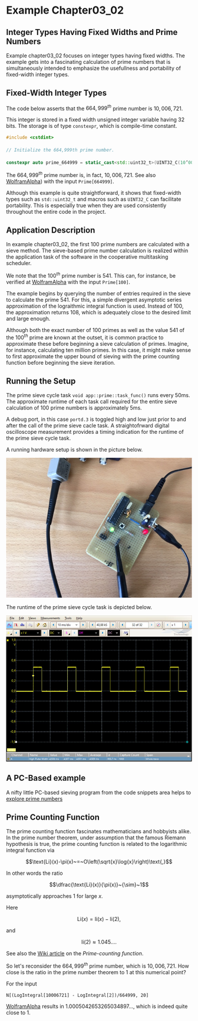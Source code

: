 # Example Chapter03_02
## Integer Types Having Fixed Widths and Prime Numbers

Example chapter03_02 focuses on integer types having fixed widths.
The example gets into a fascinating calculation of prime numbers
that is simultaneously intended to emphasize the usefullness
and portability of fixed-width integer types.

## Fixed-Width Integer Types

The code below asserts that
the $664,999^{th}$ prime number is $10,006,721$.

This integer is stored in a fixed width
unsigned integer variable having 32 bits. The storage
is of type `constexpr`, which is compile-time constant.

```cpp
#include <cstdint>

// Initialize the 664,999th prime number.

constexpr auto prime_664999 = static_cast<std::uint32_t>(UINT32_C(10’006’721));
```

The $664,999^{th}$ prime number is, in fact, $10,006,721$.
See also [WolframAlpha](https://www.wolframalpha.com/input?i=Prime%5B664999%5D))
with the input `Prime[664999]`.

Although this example is quite straightforward, it shows that fixed-width
types such as `std::uint32_t` and macros such as `UINT32_C` can
facilitate portability. This is especially true when they are
used consistently throughout the entire code in the project.

## Application Description

In example chapter03_02, the first $100$ prime numbers are calculated
with a sieve method. The sieve-based prime number calculation
is realized within the application task of the software in the
cooperative multitasking scheduler.

We note that the $100^{th}$ prime number is $541$.
This can, for instance, be verified at [WolframAlpha](https://www.wolframalpha.com/input?i=Prime%5B100%5D)
with the input `Prime[100]`.

The example begins by querying the number of entries required
in the sieve to calculate the prime 541. For this, a simple divergent
asymptotic series approximation of the lograithmic integral function is used.
Instead of 100, the approximation returns 108, which is
adequately close to the desired limit and large enough.

Although both the exact number of $100$ primes as well as
the value $541$ of the $100^{th}$
prime are known at the outset,
it is common practice to approximate these before beginning
a sieve calculation of primes. Imagine, for instance, calculating
ten million primes. In this case, it might make sense to first
approximate the upper bound of sieving with the prime counting function
before beginning the sieve iteration.

## Running the Setup

The prime sieve cycle task `void app::prime::task_func()` runs every $50\text{ms}$.
The approximate runtime of each task call required for the
entire sieve calculation of $100$ prime numbers is approximately $5\text{ms}$.

A debug port, in this case `portd.3` is toggled high and low
just prior to and after the call of the prime sieve cacle task.
A straightofrward digital oscilloscope measurement provides
a timing indication for the runtime of the prime sieve cycle task.

A running hardware setup is shown in the picture below.

![](./images/board03_02.jpg)

The runtime of the prime sieve cycle task is depicted below.

![](./images/scope03_02.jpg)

## A PC-Based example

A nifty little PC-based sieving program from the code snippets area helps to
[explore prime numbers](../../code_snippets/chapter03/chapter03_02-002a_explore_prime_numbers.cpp)

## Prime Counting Function

The prime counting function fascinates mathematicians and
hobbyists alike. In the prime number theorem, under
assumption that the famous Riemann hypothesis is true,
the prime counting function
is related to the logarithmic integral function via

$$\text{Li}(x)-\pi(x)~=~O\left(\sqrt{x}\log{x}\right)\text{,}$$

In other words the ratio

$$\dfrac{\text{Li}(x)}{\pi(x)}~{\sim}~1$$

asymptotically approaches $1$ for large $x$.

Here

$$\text{Li}(x)=\text{li}(x)-\text{li}(2)\text{,}$$

and

$$\text{li}(2)\approx{1.045}\ldots\text{.}$$

See also the
[Wiki article](http://en.wikipedia.org/wiki/Prime-counting_function)
on the _Prime_-_counting_ _function_.

So let's reconsider the $664,999^{th}$ prime number, which is $10,006,721$.
How close is the ratio in the prime number theorem to $1$
at this numerical point?

For the input

```
N[(LogIntegral[10006721] - LogIntegral[2])/664999, 20]
```

[WolframAlpha](http://www.wolframalpha.com) results in
$1.0005042653265034897\ldots$, which is indeed quite close to $1$.
